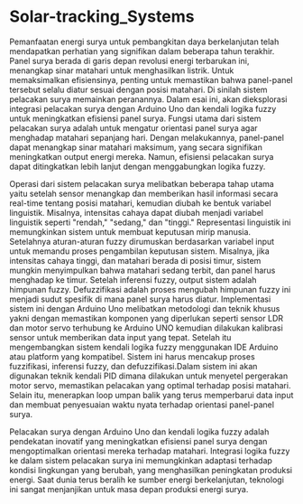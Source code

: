 # Solar-tracking_Systems

Pemanfaatan energi surya untuk pembangkitan daya berkelanjutan telah mendapatkan perhatian yang signifikan dalam beberapa tahun terakhir. Panel surya berada di garis depan revolusi energi terbarukan ini, menangkap sinar matahari untuk menghasilkan listrik. Untuk memaksimalkan efisiensinya, penting untuk memastikan bahwa panel-panel tersebut selalu diatur sesuai dengan posisi matahari. Di sinilah sistem pelacakan surya memainkan peranannya. Dalam esai ini, akan dieksplorasi integrasi pelacakan surya dengan Arduino Uno dan kendali logika fuzzy untuk meningkatkan efisiensi panel surya. Fungsi utama dari sistem pelacakan surya adalah untuk mengatur orientasi panel surya agar menghadap matahari sepanjang hari. Dengan melakukannya, panel-panel dapat menangkap sinar matahari maksimum, yang secara signifikan meningkatkan output energi mereka. Namun, efisiensi pelacakan surya dapat ditingkatkan lebih lanjut dengan menggabungkan logika fuzzy.

Operasi dari sistem pelacakan surya melibatkan beberapa tahap utama yaitu setelah sensor menangkap dan memberikan hasil informasi secara real-time tentang posisi matahari, kemudian diubah ke bentuk variabel linguistik. Misalnya, intensitas cahaya dapat diubah menjadi variabel linguistik seperti "rendah," "sedang," dan "tinggi." Representasi linguistik ini memungkinkan sistem untuk membuat keputusan mirip manusia. Setelahnya aturan-aturan fuzzy dirumuskan berdasarkan variabel input untuk memandu proses pengambilan keputusan sistem. Misalnya, jika intensitas cahaya tinggi, dan matahari berada di posisi timur, sistem mungkin menyimpulkan bahwa matahari sedang terbit, dan panel harus menghadap ke timur. Setelah inferensi fuzzy, output sistem adalah himpunan fuzzy. Defuzzifikasi adalah proses mengubah himpunan fuzzy ini menjadi sudut spesifik di mana panel surya harus diatur. Implementasi sistem ini dengan Arduino Uno melibatkan metodologi dan teknik khusus yakni dengan memastikan komponen yang diperlukan seperti sensor LDR dan motor servo terhubung ke Arduino UNO kemudian dilakukan kalibrasi sensor untuk memberikan data input yang tepat. Setelah itu mengembangkan sistem kendali logika fuzzy menggunakan IDE Arduino atau platform yang kompatibel. Sistem ini harus mencakup proses fuzzifikasi, inferensi fuzzy, dan defuzzifikasi.Dalam sistem ini akan digunakan teknik kendali PID dimana dilakukan untuk menyetel pergerakan motor servo, memastikan pelacakan yang optimal terhadap posisi matahari. Selain itu, menerapkan loop umpan balik yang terus memperbarui data input dan membuat penyesuaian waktu nyata terhadap orientasi panel-panel surya.

Pelacakan surya dengan Arduino Uno dan kendali logika fuzzy adalah pendekatan inovatif yang meningkatkan efisiensi panel surya dengan mengoptimalkan orientasi mereka terhadap matahari. Integrasi logika fuzzy ke dalam sistem pelacakan surya ini memungkinkan adaptasi terhadap kondisi lingkungan yang berubah, yang menghasilkan peningkatan produksi energi. Saat dunia terus beralih ke sumber energi berkelanjutan, teknologi ini sangat menjanjikan untuk masa depan produksi energi surya.
